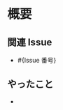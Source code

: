 # 概要

<!-- このプルリクエストの概要を記述してください。-->

## 関連 Issue

<!-- 変更に関連するIssueをリンクしてください。なければこのセクションごと削除してください。 -->

- #{Issue 番号}

## やったこと

<!-- 変更内容を記述してください。 -->

-
